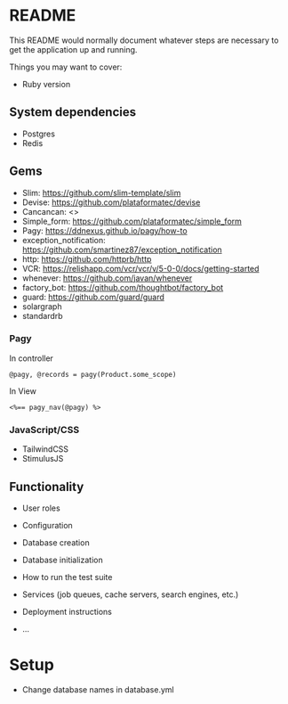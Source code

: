# README

This README would normally document whatever steps are necessary to get the
application up and running.

Things you may want to cover:

* Ruby version

## System dependencies

* Postgres
* Redis

## Gems

* Slim: <https://github.com/slim-template/slim>
* Devise: <https://github.com/plataformatec/devise>
* Cancancan: <>
* Simple_form: <https://github.com/plataformatec/simple_form>
* Pagy: <https://ddnexus.github.io/pagy/how-to>
* exception_notification: <https://github.com/smartinez87/exception_notification>
* http: <https://github.com/httprb/http>
* VCR: <https://relishapp.com/vcr/vcr/v/5-0-0/docs/getting-started>
* whenever: <https://github.com/javan/whenever>
* factory_bot: <https://github.com/thoughtbot/factory_bot>
* guard: <https://github.com/guard/guard>
* solargraph
* standardrb

### Pagy

In controller

    @pagy, @records = pagy(Product.some_scope)

In View

    <%== pagy_nav(@pagy) %>

### JavaScript/CSS

* TailwindCSS
* StimulusJS

## Functionality

* User roles


* Configuration

* Database creation

* Database initialization

* How to run the test suite

* Services (job queues, cache servers, search engines, etc.)

* Deployment instructions

* ...

# Setup

* Change database names in database.yml
